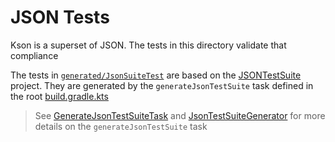 # JSON Tests

Kson is a superset of JSON.  The tests in this directory validate that compliance

The tests in [`generated/JsonSuiteTest`](generated/JsonSuiteTest.kt) are based on the [JSONTestSuite](https://github.com/nst/JSONTestSuite) project. They are generated by the `generateJsonTestSuite` task defined in the root [build.gradle.kts](../../../../../../../build.gradle.kts)
> See [GenerateJsonTestSuiteTask](../../../../../../../buildSrc/src/main/kotlin/GenerateJsonTestSuiteTask.kt) and [JsonTestSuiteGenerator](../../../../../../../buildSrc/src/main/kotlin/org/kson/jsonsuite/JsonTestSuiteGenerator.kt) for more details on the `generateJsonTestSuite` task